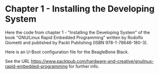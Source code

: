 Chapter 1 - Installing the Developing System
============================================

Here the code from chapter 1 - "Installing the Developing System" of the book
"GNU/Linux Rapid Embedded Programming" written by Rodolfo Giometti
and published by Packt Publishing (ISBN 978-1-78646-180-3).

Here is an U-Boot configuration file for the BeagleBone Black.

See the URL
https://www.packtpub.com/hardware-and-creative/gnulinux-rapid-embedded-programming
for further info.
